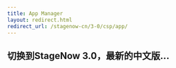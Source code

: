 ```yaml
---
title: App Manager
layout: redirect.html
redirect_url: /stagenow-cn/3-0/csp/app/
---
```


## 切换到StageNow 3.0，最新的中文版...

